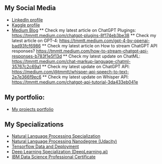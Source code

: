 ## My Social Media
* [LinkedIn profile](https://www.linkedin.com/in/teemumaatta/)
* [Kaggle profile](https://www.kaggle.com/tmkggl)
* [Medium Blog](https://medium.com/@tmmtt)
** Check my latest article on ChatGPT Plugings: https://tmmtt.medium.com/chatgpt-plugins-8f174eb3be38
** Check my latest article on GPT-4: https://tmmtt.medium.com/gpt-4-by-openai-bad93fcf6986
** Check my latest article on How to stream ChatGPT API responses? https://tmmtt.medium.com/how-to-stream-chatgpt-api-responses-b783f1e5f13d
** Check my latest update on ChatML: https://tmmtt.medium.com/chat-markup-language-chatml-35767c2c69a1
** Check my latest update on ChatGPT API: https://medium.com/@tmmtt/whisper-api-speech-to-text-2e7e366f9ec6
** Check my latest update on Whisper API: https://tmmtt.medium.com/chatgpt-api-tutorial-3da433eb041e

## My portfolio:
* [My projects portfolio](https://github.com/tmgthb/portfolio)

## My Specializations
* [Natural Language Processing Specialization](https://coursera.org/verify/specialization/35G6LQ8LVACD)
* [Natural Language Processing Nanodegree (Udacity)](https://confirm.udacity.com/PV45JQP5)
* [Tensorflow Data and Deployment](https://www.coursera.org/account/accomplishments/specialization/certificate/DTAHYF58DWKN)
* [Deep Learning Specialization (DeepLearning.ai)](https://www.coursera.org/account/accomplishments/specialization/certificate/GWBJZNQZREQW)
* [IBM Data Science Professional Certificate](https://www.coursera.org/account/accomplishments/specialization/certificate/KYR9SZ3LWHW4)
